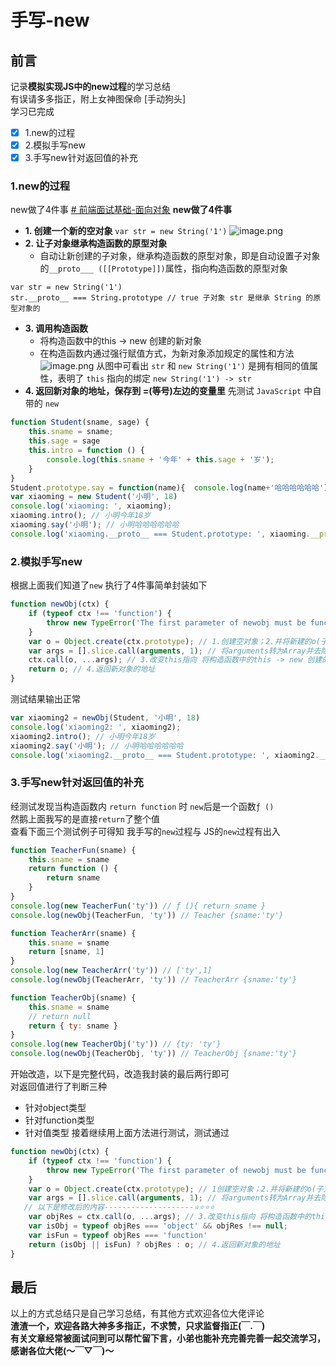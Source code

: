 # 手写-new
## 前言
记录**模拟实现JS中的new过程**的学习总结\
有误请多多指正，附上女神图保命 [手动狗头]\
学习已完成
- [x] 1.new的过程
- [x] 2.模拟手写new
- [x] 3.手写new针对返回值的补充
### 1.new的过程
new做了4件事  [# 前端面试基础-面向对象](https://juejin.cn/post/7080423223313039368#heading-5)
**new做了4件事**
- **1. 创建一个新的空对象**
`var str = new String('1')`
![image.png](https://p9-juejin.byteimg.com/tos-cn-i-k3u1fbpfcp/a099016a6eb54e4ab1adc27421285346~tplv-k3u1fbpfcp-watermark.image?)
- **2. 让子对象继承构造函数的原型对象**
    - 自动让新创建的子对象，继承构造函数的原型对象，即是自动设置子对象的`__proto___ ([[Prototype]])`属性，指向构造函数的原型对象
```
var str = new String('1')
str.__proto__ === String.prototype // true 子对象 str 是继承 String 的原型对象的
```
- **3. 调用构造函数**
    - 将构造函数中的this -> new 创建的新对象 
    - 在构造函数内通过强行赋值方式，为新对象添加规定的属性和方法 
![image.png](https://p9-juejin.byteimg.com/tos-cn-i-k3u1fbpfcp/b67fb2a4dc4a46f09394d8fe133cb673~tplv-k3u1fbpfcp-watermark.image?)
从图中可看出 `str` 和 `new String('1')` 是拥有相同的值属性，表明了 `this` 指向的绑定
`new String('1') -> str`
- **4. 返回新对象的地址，保存到 =(等号)左边的变量里**
先测试 `JavaScript` 中自带的 `new`
```js
function Student(sname, sage) {
    this.sname = sname;
    this.sage = sage
    this.intro = function () {
        console.log(this.sname + '今年' + this.sage + '岁');
    }
}
Student.prototype.say = function(name){  console.log(name+'哈哈哈哈哈哈') }
var xiaoming = new Student('小明', 18)
console.log('xiaoming: ', xiaoming);
xiaoming.intro(); // 小明今年18岁
xiaoming.say('小明'); // 小明哈哈哈哈哈哈
console.log('xiaoming.__proto__ === Student.prototype: ', xiaoming.__proto__ === Student.prototype); // true
```
### 2.模拟手写new
根据上面我们知道了`new` 执行了4件事简单封装如下
```js
function newObj(ctx) {
    if (typeof ctx !== 'function') {
        throw new TypeError('The first parameter of newobj must be function');
    }
    var o = Object.create(ctx.prototype); // 1.创建空对象；2.并将新建的o(子对象)继承构造函数的原形对象(ctx.prototype)
    var args = [].slice.call(arguments, 1); // 将arguments转为Array并去除第1个元素(传入的构造函数)
    ctx.call(o, ...args); // 3.改变this指向 将构造函数中的this -> new 创建的新对象
    return o; // 4.返回新对象的地址
}
```
测试结果输出正常
```js
var xiaoming2 = newObj(Student, '小明', 18)
console.log('xiaoming2: ', xiaoming2);
xiaoming2.intro(); // 小明今年18岁
xiaoming2.say('小明'); // 小明哈哈哈哈哈哈
console.log('xiaoming2.__proto__ === Student.prototype: ', xiaoming2.__proto__ === Student.prototype); // true
```
### 3.手写new针对返回值的补充
经测试发现当构造函数内 `return function` 时 `new`后是一个函数`ƒ ()` \
然鹅上面我写的是直接`return`了整个值\
查看下面三个测试例子可得知 我手写的`new`过程与 JS的`new`过程有出入
```js
function TeacherFun(sname) {
    this.sname = sname
    return function () {
        return sname
    }
}
console.log(new TeacherFun('ty')) // ƒ (){ return sname }
console.log(newObj(TeacherFun, 'ty')) // Teacher {sname:'ty'}

function TeacherArr(sname) {
    this.sname = sname
    return [sname, 1]
}
console.log(new TeacherArr('ty')) // ['ty',1]
console.log(newObj(TeacherArr, 'ty')) // TeacherArr {sname:'ty'}

function TeacherObj(sname) {
    this.sname = sname
    // return null
    return { ty: sname }
}
console.log(new TeacherObj('ty')) // {ty: 'ty'}
console.log(newObj(TeacherObj, 'ty')) // TeacherObj {sname:'ty'}
```
开始改造，以下是完整代码，改造我封装的最后两行即可\
对返回值进行了判断三种
- 针对object类型
- 针对function类型
- 针对值类型
接着继续用上面方法进行测试，测试通过
```js
function newObj(ctx) {
    if (typeof ctx !== 'function') {
        throw new TypeError('The first parameter of newobj must be function');
    }
    var o = Object.create(ctx.prototype); // 1创建空对象；2.并将新建的o(子对象)继承构造函数的原形对象(ctx.prototype)
    var args = [].slice.call(arguments, 1); // 将arguments转为Array并去除第1个元素(传入的构造函数)
   // 以下是修改后的内容--------------------⭐️⭐️⭐️⭐️
    var objRes = ctx.call(o, ...args); // 3.改变this指向 将构造函数中的this -> new 创建的新对象
    var isObj = typeof objRes === 'object' && objRes !== null;
    var isFun = typeof objRes === 'function'
    return (isObj || isFun) ? objRes : o; // 4.返回新对象的地址
}
```
## 最后
以上的方式总结只是自己学习总结，有其他方式欢迎各位大佬评论\
**渣渣一个，欢迎各路大神多多指正，不求赞，只求监督指正(￣.￣)**\
**有关文章经常被面试问到可以帮忙留下言，小弟也能补充完善完善一起交流学习，感谢各位大佬(～￣▽￣)～**

